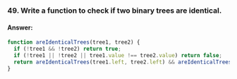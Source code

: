 

### **49. Write a function to check if two binary trees are identical.**

#### **Answer:**

```javascript
function areIdenticalTrees(tree1, tree2) {
  if (!tree1 && !tree2) return true;
  if (!tree1 || !tree2 || tree1.value !== tree2.value) return false;
  return areIdenticalTrees(tree1.left, tree2.left) && areIdenticalTrees(tree1.right, tree2.right);
}
```


